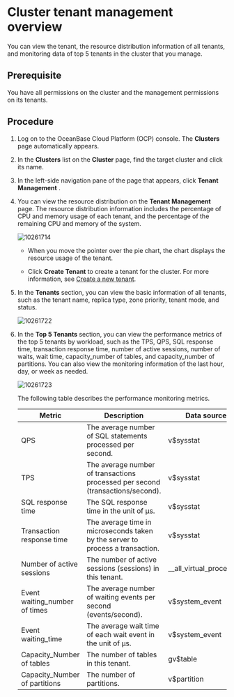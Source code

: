 Cluster tenant management overview
=======================================================

You can view the tenant, the resource distribution information of all tenants, and monitoring data of top 5 tenants in the cluster that you manage.

**Prerequisite**
-------------------------------------

You have all permissions on the cluster and the management permissions on its tenants.

**Procedure**
----------------------------------

1. Log on to the OceanBase Cloud Platform (OCP) console. The **Clusters** page automatically appears.

2. In the **Clusters** list on the **Cluster** page, find the target cluster and click its name.

3. In the left-side navigation pane of the page that appears, click **Tenant Management** .

4. You can view the resource distribution on the **Tenant Management** page. The resource distribution information includes the percentage of CPU and memory usage of each tenant, and the percentage of the remaining CPU and memory of the system.

   ![10261714](https://help-static-aliyun-doc.aliyuncs.com/assets/img/en-US/2825667361/p344188.png)

   * When you move the pointer over the pie chart, the chart displays the resource usage of the tenant.

   * Click **Create Tenant** to create a tenant for the cluster. For more information, see [Create a new tenant](../5.manage-tenants/2.basic-tenant-operations/1.userguide-create-a-tenant.md).

5. In the **Tenants** section, you can view the basic information of all tenants, such as the tenant name, replica type, zone priority, tenant mode, and status.

   ![10261722](https://help-static-aliyun-doc.aliyuncs.com/assets/img/en-US/2825667361/p344196.png)

6. In the **Top 5 Tenants** section, you can view the performance metrics of the top 5 tenants by workload, such as the TPS, QPS, SQL response time, transaction response time, number of active sessions, number of waits, wait time, capacity_number of tables, and capacity_number of partitions. You can also view the monitoring information of the last hour, day, or week as needed.

   ![10261723](https://help-static-aliyun-doc.aliyuncs.com/assets/img/en-US/2825667361/p344198.png)

   The following table describes the performance monitoring metrics.

   |            Metric             |                                  Description                                   |        Data source        |
   |-------------------------------|--------------------------------------------------------------------------------|---------------------------|
   | QPS                           | The average number of SQL statements processed per second.                     | v$sysstat                 |
   | TPS                           | The average number of transactions processed per second (transactions/second). | v$sysstat                 |
   | SQL response time             | The SQL response time in the unit of µs.                                       | v$sysstat                 |
   | Transaction response time     | The average time in microseconds taken by the server to process a transaction. | v$sysstat                 |
   | Number of active sessions     | The number of active sessions (sessions) in this tenant.                       | __all_virtual_processlist |
   | Event waiting_number of times | The average number of waiting events per second (events/second).               | v$system_event            |
   | Event waiting_time            | The average wait time of each wait event in the unit of μs.                    | v$system_event            |
   | Capacity_Number of tables     | The number of tables in this tenant.                                           | gv$table                  |
   | Capacity_Number of partitions | The number of partitions.                                                      | v$partition               |
